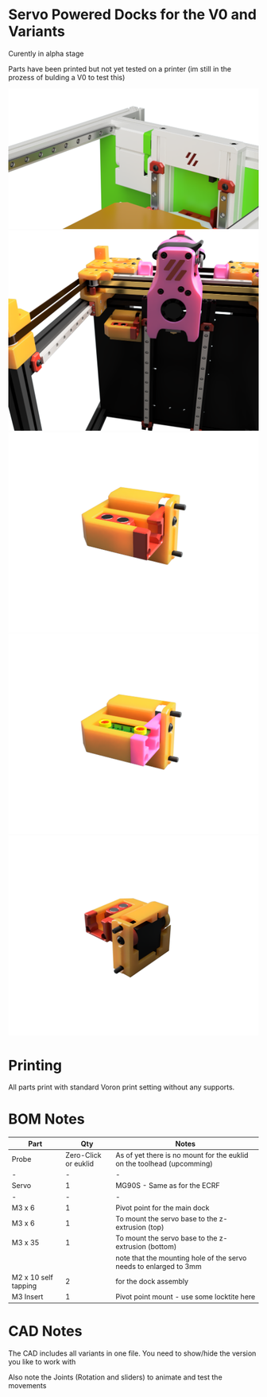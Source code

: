 # Servo Powered Docks for the V0 and Variants 

Curently in alpha stage

Parts have been printed but not yet tested on a printer (im still in the prozess of bulding a V0 to test this)



![Printed Panel](Images/closed.png)
![Printed Panel](Images/zeroclick.png)
![Printed Panel](Images/zero_detail.png)
![Printed Panel](Images/euklid_detail.png)
![Printed Panel](Images/rear.png)


# Printing


All parts print with standard Voron print setting without any supports.

# BOM Notes


| Part | Qty | Notes |
| - | - | - |
| Probe | Zero-Click or euklid | As of yet there is no mount for the euklid on the toolhead (upcomming) |
| - | - | - |
| Servo | 1 | MG90S - Same as for the ECRF |
| - | - | - |
| M3 x 6 | 1 | Pivot point for the main dock|
| M3 x 6 | 1 | To mount the servo base to the z-extrusion (top)|
| M3 x 35| 1 | To mount the servo base to the z-extrusion (bottom) |
| | | note that the mounting hole of the servo needs to enlarged to 3mm |
| M2 x 10 self tapping | 2 | for the dock assembly |
| M3 Insert | 1 | Pivot point mount - use some locktite here |



# CAD  Notes

The CAD includes all variants in one file.
You need to show/hide the version you like to work with

Also note the Joints (Rotation and sliders) to animate and test the movements



